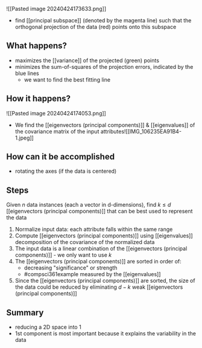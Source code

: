 ![[Pasted image 20240424173633.png]]
- find [[principal subspace]] (denoted by the magenta line) such that the orthogonal projection of the data (red) points onto this subspace
## What happens?
- maximizes the [[variance]] of the projected (green) points
- minimizes the sum-of-squares of the projection errors, indicated by the blue lines
	- we want to find the best fitting line
## How it happens?
![[Pasted image 20240424174053.png]]
- We find the [[eigenvectors (principal components)]] & [[eigenvalues]] of the covariance matrix of the input attributes![[IMG_106235EA91B4-1.jpeg]]
## How can it be accomplished
- rotating the axes (if the data is centered)
## Steps
Given $n$ data instances (each a vector in d-dimensions), find $k \le d$ [[eigenvectors (principal components)]] that can be best used to represent the data
1. Normalize input data: each attribute falls within the same range
2. Compute [[eigenvectors (principal components)]] using [[eigenvalues]] decomposition of the covariance of the normalized data
3. The input data is a linear combination of the [[eigenvectors (principal components)]] - we only want to use $k$
4. The [[eigenvectors (principal components)]] are sorted in order of:
	- decreasing "significance" or strength
	- #compsci361example measured by the [[eigenvalues]]
1. Since the [[eigenvectors (principal components)]] are sorted, the size of the data could be reduced by eliminating $d-k$ weak [[eigenvectors (principal components)]] 
## Summary
- reducing a 2D space into 1
- 1st component is most important because it explains the variability in the data